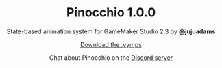 <h1 align="center">Pinocchio 1.0.0</h1>

<p align="center">State-based animation system for GameMaker Studio 2.3 by <b>@jujuadams</b></p>

<p align="center"><a href="https://github.com/JujuAdams/Pinocchio/releases/">Download the .yymps</a></p>

<p align="center">Chat about Pinocchio on the <a href="https://discord.gg/8krYCqr">Discord server</a></p>
